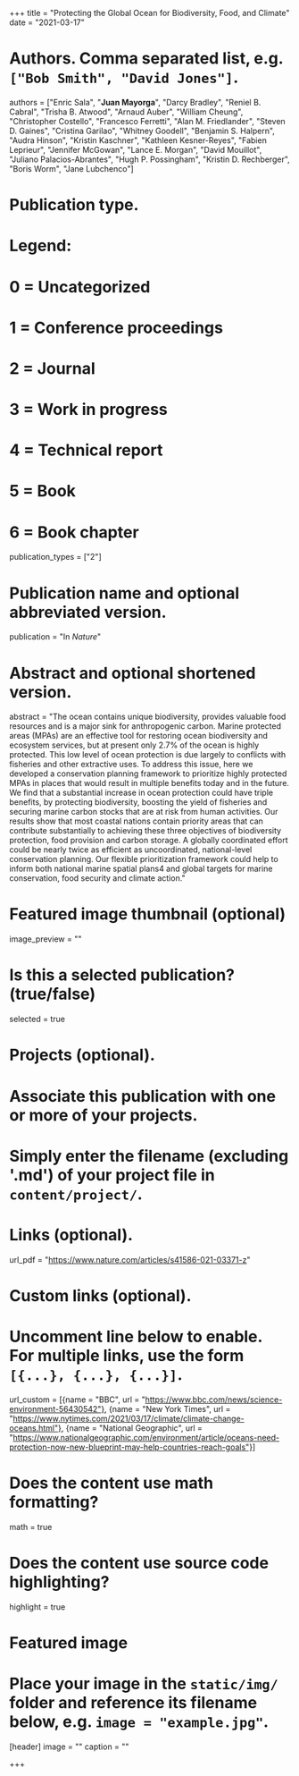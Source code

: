 +++
title = "Protecting the Global Ocean for Biodiversity, Food, and Climate"
date = "2021-03-17"

# Authors. Comma separated list, e.g. `["Bob Smith", "David Jones"]`.
authors = ["Enric Sala", "**Juan Mayorga**", "Darcy Bradley", "Reniel B. Cabral", "Trisha B. Atwood", "Arnaud Auber", "William Cheung", "Christopher Costello", "Francesco Ferretti",
"Alan M. Friedlander", "Steven D. Gaines", "Cristina Garilao", "Whitney Goodell",
"Benjamin S. Halpern", "Audra Hinson", "Kristin Kaschner", "Kathleen Kesner-Reyes",
"Fabien Leprieur", "Jennifer McGowan", "Lance E. Morgan", "David Mouillot",
"Juliano Palacios-Abrantes", "Hugh P. Possingham", "Kristin D. Rechberger", "Boris Worm", "Jane Lubchenco"]

# Publication type.
# Legend:
# 0 = Uncategorized
# 1 = Conference proceedings
# 2 = Journal
# 3 = Work in progress
# 4 = Technical report
# 5 = Book
# 6 = Book chapter
publication_types = ["2"]

# Publication name and optional abbreviated version.
publication = "In *Nature*"

# Abstract and optional shortened version.
abstract = "The ocean contains unique biodiversity, provides valuable food resources and is a major sink for anthropogenic carbon. Marine protected areas (MPAs) are an effective tool for restoring ocean biodiversity and ecosystem services, but at present only 2.7% of the ocean is highly protected. This low level of ocean protection is due largely to conflicts with fisheries and other extractive uses. To address this issue, here we developed a conservation planning framework to prioritize highly protected MPAs in places that would result in multiple benefits today and in the future. We find that a substantial increase in ocean protection could have triple benefits, by protecting biodiversity, boosting the yield of fisheries and securing marine carbon stocks that are at risk from human activities. Our results show that most coastal nations contain priority areas that can contribute substantially to achieving these three objectives of biodiversity protection, food provision and carbon storage. A globally coordinated effort could be nearly twice as efficient as uncoordinated, national-level conservation planning. Our flexible prioritization framework could help to inform both national marine spatial plans4 and global targets for marine conservation, food security and climate action."

# Featured image thumbnail (optional)
image_preview = ""

# Is this a selected publication? (true/false)
selected = true

# Projects (optional).
#   Associate this publication with one or more of your projects.
#   Simply enter the filename (excluding '.md') of your project file in `content/project/`.

# Links (optional).
url_pdf = "https://www.nature.com/articles/s41586-021-03371-z"

# Custom links (optional).
#   Uncomment line below to enable. For multiple links, use the form `[{...}, {...}, {...}]`.
url_custom = [{name = "BBC", url = "https://www.bbc.com/news/science-environment-56430542"},
{name = "New York Times", url = "https://www.nytimes.com/2021/03/17/climate/climate-change-oceans.html"},
{name = "National Geographic", url = "https://www.nationalgeographic.com/environment/article/oceans-need-protection-now-new-blueprint-may-help-countries-reach-goals"}]

# Does the content use math formatting?
math = true

# Does the content use source code highlighting?
highlight = true

# Featured image
# Place your image in the `static/img/` folder and reference its filename below, e.g. `image = "example.jpg"`.
[header]
image = ""
caption = ""

+++

